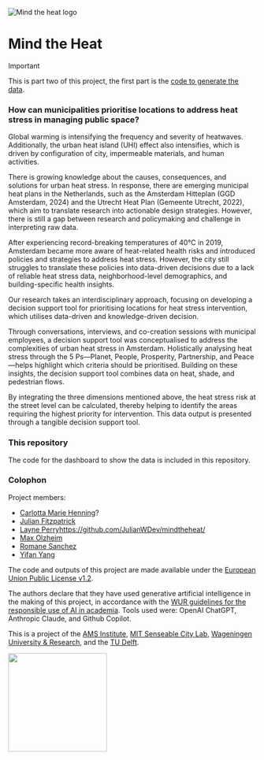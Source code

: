 ![Mind the heat logo](/assets/images/logo.avif)
# Mind the Heat
> [!IMPORTANT]
> This is part two of this project, the first part is the [code to generate the data](https://github.com/JulianWDev/mindtheheat/).

### How can municipalities prioritise locations to address heat stress in managing public space?
Global warming is intensifying the frequency and severity of heatwaves. Additionally, the urban heat island (UHI) effect also intensifies, which is driven by configuration of city, impermeable materials, and human activities. 

There is growing knowledge about the causes, consequences, and solutions for urban heat stress. In response, there are emerging municipal heat plans in the Netherlands, such as the Amsterdam Hitteplan (GGD Amsterdam, 2024) and the Utrecht Heat Plan (Gemeente Utrecht, 2022), which aim to translate research into actionable design strategies. However, there is still a gap between research and policymaking and challenge in interpreting raw data.

​After experiencing record-breaking temperatures of 40°C in 2019, Amsterdam became more aware of heat-related health risks and introduced policies and strategies to address heat stress. However, the city still struggles to translate these policies into data-driven decisions due to a lack of reliable heat stress data, neighborhood-level demographics, and building-specific health insights. 

Our research takes an interdisciplinary approach, focusing on developing a decision support tool for prioritising locations for heat stress intervention, which utilises data-driven and knowledge-driven decision.

Through conversations, interviews, and co-creation sessions with municipal employees, a decision support tool was conceptualised to address the complexities of urban heat stress in Amsterdam. ​Holistically analysing heat stress through the 5 Ps—Planet, People, Prosperity, Partnership, and Peace—helps highlight which criteria should be prioritised. Building on these insights, the decision support tool combines data on heat, shade, and pedestrian flows.

By integrating the three dimensions mentioned above, the heat stress risk at the street level can be calculated, thereby helping to identify the areas requiring the highest priority for intervention. This data output is presented through a tangible decision support tool.

### This repository
The code for the dashboard to show the data is included in this repository.

### Colophon
Project members: 
- [Carlotta Marie Henning](https://github.com/CarMaHen)?
- [Julian Fitzpatrick](https://github.com/JulianWDev)
- [Layne Perry](https://github.com/layneperry)https://github.com/JulianWDev/mindtheheat/
- [Max Olzheim](https://github.com/MaxOlzheim)
- [Romane Sanchez](https://github.com/RomaneSanchez)
- [Yifan Yang](https://github.com/yifanyang21)

The code and outputs of this project are made available under the [European Union Public License v1.2](https://eupl.eu/).

The authors declare that they have used generative artificial intelligence in the making of this project, in accordance with the [WUR guidelines for the responsible use of AI in academia](https://wur-studentsupport.screenstepslive.com/a/1700117). Tools used were: OpenAI ChatGPT, Anthropic Claude, and Github Copilot.

This is a project of the [AMS Institute](https://www.ams-institute.org/), [MIT Senseable City Lab](https://senseable.mit.edu/), [Wageningen University & Research](https://www.wur.nl), and the [TU Delft](https://www.tudelft.nl).

<img src="https://www.ams-institute.org/documents/97/AMS_LogoRED1.png" width="200" />
